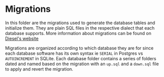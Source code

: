 # Migrations
In this folder are the migrations used to generate the database tables
and initialize them. They are plain SQL files in the respective dialect
that each database supports. More information about migrations can be
found on [Diesel's website](https://diesel.rs)

Migrations are organized according to which database they are for since
each database software has its own syntax ie `SERIAL` in Postgres vs
`AUTOINCREMENT` in SQLite.
Each database folder contains a series of folders dated and named based on
the migration with an `up.sql` and a `down.sql` file to apply and revert
the migration.